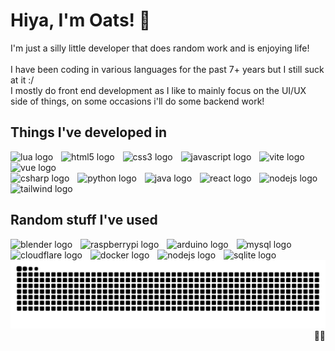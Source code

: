 # Hiya, I'm Oats! 🌾
I'm just a silly little developer that does random work and is enjoying life!<br><br>
I have been coding in various languages for the past 7+ years but I still suck at it :/<br>
I mostly do front end development as I like to mainly focus on the UI/UX side of things, on some occasions i'll do some backend work!

## Things I've developed in
<div align="left">
  <img src="https://skillicons.dev/icons?i=lua" height="40" alt="lua logo"  />
  <img width="5" />
  <img src="https://skillicons.dev/icons?i=html" height="40" alt="html5 logo"  />
  <img width="5" />
  <img src="https://skillicons.dev/icons?i=css" height="40" alt="css3 logo"  />
  <img width="5" />
  <img src="https://skillicons.dev/icons?i=js" height="40" alt="javascript logo"  />
  <img width="5" />
  <img src="https://skillicons.dev/icons?i=vite" height="40" alt="vite logo"  />
  <img width="5" />
  <img src="https://skillicons.dev/icons?i=vue" height="40" alt="vue logo"  />
</div>
<div align="left">
  <img src="https://skillicons.dev/icons?i=cs" height="40" alt="csharp logo"  />
  <img width="5" />
  <img src="https://skillicons.dev/icons?i=py" height="40" alt="python logo"  />
  <img width="5" />
  <img src="https://skillicons.dev/icons?i=java" height="40" alt="java logo"  />
  <img width="5" />
  <img src="https://skillicons.dev/icons?i=react" height="40" alt="react logo"  />
  <img width="5" />
  <img src="https://skillicons.dev/icons?i=discordjs" height="40" alt="nodejs logo"  />
  <img width="5" />
  <img src="https://skillicons.dev/icons?i=tailwind" height="40" alt="tailwind logo"  />
</div>

## Random stuff I've used
<div align="left">
  <img src="https://skillicons.dev/icons?i=blender" height="40" alt="blender logo"  />
  <img width="5" />
  <img src="https://skillicons.dev/icons?i=raspberrypi" height="40" alt="raspberrypi logo"  />
  <img width="5" />
  <img src="https://skillicons.dev/icons?i=arduino" height="40" alt="arduino logo"  />
  <img width="5" />
  <img src="https://skillicons.dev/icons?i=mysql" height="40" alt="mysql logo"  />
</div>
<div align="left">
  <img src="https://skillicons.dev/icons?i=cloudflare" height="40" alt="cloudflare logo"  />
  <img width="5" />
  <img src="https://skillicons.dev/icons?i=docker" height="40" alt="docker logo"  />
  <img width="5" />
  <img src="https://skillicons.dev/icons?i=nodejs" height="40" alt="nodejs logo"  />
  <img width="5" />
  <img src="https://skillicons.dev/icons?i=sqlite" height="40" alt="sqlite logo"  />
</div>

<div align="left">
<img src="https://raw.githubusercontent.com/oatmiwk/oatmiwk/output/github-contribution-grid-snake.svg" alt="Snake animation" />
</div>

<div align="right">
🏳️‍⚧️
</div>

